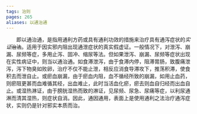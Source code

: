 ```yaml
---
tags: 治则
pages: 265
aliases: 以通治通
---
```

&emsp;&emsp;即以通治通，是指用通利方药或具有通利功效的措施来治疗具有通泻症状的<dfn>实证</dfn>~~治法~~。适用于因实邪内阻出现通泄症状的真实假虚证。一般情况下，对泄泻、崩漏、尿频等症，多用止泻、固冲、缩尿等法。但如果泄泻、崩漏、尿频等症状出现在实性病证中，则当以通治通。如食滞泄泻，由于食滞内停，阻滞胃肠，致腹痛泄泻，泻下物臭如败卵，治疗不仅不能止泄，相反应消食导滞攻下，推荡积滞，使食积去而泄自止。或瘀血崩漏，由于瘀血内阻，血不循经所致的崩漏，如用止血药，则瘀阻更甚而血难循其经，出血难止，此时当活血化瘀，瘀去则血自归经而出血自止。或湿热淋证，由于膀胱湿热而致的淋证，见尿频、尿急、尿痛等症，以利尿通淋而清其湿热，则症状自消。因此，通因通用，表面上是使用通利之法治疗通泻症状，实则仍是针对邪实本质而治。